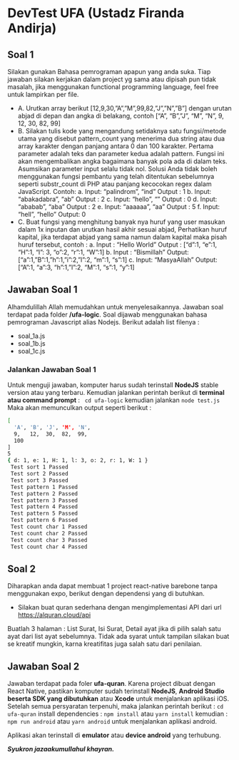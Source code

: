 # DevTest UFA (Ustadz Firanda Andirja)
## Soal 1

Silakan gunakan Bahasa pemrograman apapun yang anda suka. Tiap jawaban silakan kerjakan dalam project yg sama atau dipisah pun tidak masalah, jika menggunakan functional programming language, feel free untuk lampirkan per file.
- A. Urutkan array berikut [12,9,30,”A”,”M”,99,82,”J”,”N”,”B”] dengan urutan abjad di depan dan angka di belakang, contoh [“A”, “B”,”J”, “M”, “N”, 9, 12, 30, 82, 99]
- B. Silakan tulis kode yang mengandung setidaknya satu fungsi/metode utama yang disebut pattern_count yang menerima dua string atau dua array karakter dengan panjang antara 0 dan 100 karakter. Pertama parameter adalah teks dan parameter kedua adalah pattern. Fungsi ini akan mengembalikan angka bagaimana banyak pola ada di dalam teks. Asumsikan parameter input selalu tidak nol. Solusi Anda tidak boleh menggunakan fungsi pembantu yang telah ditentukan sebelumnya seperti substr_count di PHP atau panjang kecocokan regex dalam JavaScript.
Contoh:
a. Input: “palindrom”, “ind”
Output : 1
b. Input: “abakadabra”, “ab”
Output : 2
c. Input: “hello”, “”
Output : 0
d. Input: “ababab”, “aba” Output : 2
e. Input: “aaaaaa”, “aa” Output : 5
f. Input: “hell”, “hello” Output: 0
- C. Buat fungsi yang menghitung banyak nya huruf yang user masukan dalam 1x inputan dan urutkan hasil akhir sesuai abjad, Perhatikan huruf kapital, jika terdapat abjad yang sama namun dalam kapital maka pisah huruf tersebut, contoh :
a. Input : “Hello World”
Output : [“d”:1, “e”:1, “H”:1, “l”: 3, “o”:2, “r”:1, “W”:1]
b. Input : “Bismillah”
Output: [“a”:1,”B”:1,”h”:1,”i”:2,”l”:2, “m”:1, “s”:1]
c. Input: “MasyaAllah”
Output: [“A”:1, “a”:3, “h”:1,”l”:2, “M”:1, “s”:1, “y”:1]

## Jawaban Soal 1
Alhamdulillah Allah memudahkan untuk menyelesaikannya. Jawaban soal terdapat pada folder **/ufa-logic**. Soal dijawab menggunakan bahasa pemrograman Javascript alias Nodejs. Berikut adalah list filenya :
- soal_1a.js
- soal_1b.js
- soal_1c.js

### Jalankan Jawaban Soal 1
Untuk menguji jawaban, komputer harus sudah terinstall **NodeJS** stable version atau yang terbaru. Kemudian jalankan perintah berikut di **terminal atau command prompt** :
``` cd ufa-logic```
kemudian jalankan
```node test.js```
Maka akan memunculkan output seperti berikut :
```sh
[
  'A', 'B', 'J', 'M', 'N',
  9,   12,  30,  82,  99,
  100
]
5
{ d: 1, e: 1, H: 1, l: 3, o: 2, r: 1, W: 1 }
 Test sort 1 Passed
 Test sort 2 Passed
 Test sort 3 Passed
 Test pattern 1 Passed
 Test pattern 2 Passed
 Test pattern 3 Passed
 Test pattern 4 Passed
 Test pattern 5 Passed
 Test pattern 6 Passed
 Test count char 1 Passed
 Test count char 2 Passed
 Test count char 3 Passed
 Test count char 4 Passed
 ```

## Soal 2
Diharapkan anda dapat membuat 1 project react-native barebone tanpa menggunakan expo, berikut dengan dependensi yang di butuhkan.
- Silakan buat quran sederhana dengan mengimplementasi API dari url
https://alquran.cloud/api

Buatlah 3 halaman : List Surat, Isi Surat, Detail ayat jika di pilih salah satu ayat dari list ayat sebelumnya. Tidak ada syarat untuk tampilan silakan buat se kreatif mungkin, karna kreatifitas juga salah satu dari penilaian.

## Jawaban Soal 2
Jawaban terdapat pada foler **ufa-quran**. Karena project dibuat dengan React Native, pastikan komputer sudah terinstall **NodeJS**, **Android Studio beserta SDK yang dibutuhkan** atau **Xcode** untuk menjalankan aplikasi iOS. Setelah semua persyaratan terpenuhi, maka jalankan perintah berikut :
```cd ufa-quran```
install dependencies :
```npm install``` atau ```yarn install```
kemudian :
```npm run android``` atau ```yarn android``` untuk menjalankan aplikasi android.

Aplikasi akan terinstall di **emulator** atau **device android** yang terhubung.

***Syukron jazaakumullahul khayran.***
